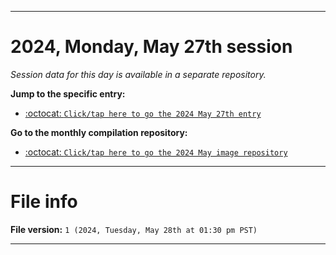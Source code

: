 
***

# 2024, Monday, May 27th session

_Session data for this day is available in a separate repository._

**Jump to the specific entry:**

- [:octocat: `Click/tap here to go the 2024 May 27th entry`](https://github.com/seanpm2001/SeansLifeArchive_Images_MotorWorld_CarFactory_Y2024_V5/tree/SeansLifeArchive_Images_MotorWorld_CarFactory_Y2024_V5_Main-dev/2024/05_May/27/)

**Go to the monthly compilation repository:**

- [:octocat: `Click/tap here to go the 2024 May image repository`](https://github.com/seanpm2001/SeansLifeArchive_Images_MotorWorld_CarFactory_Y2024_V5/)

***

# File info

**File version:** `1 (2024, Tuesday, May 28th at 01:30 pm PST)`

***
